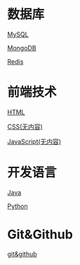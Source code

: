 # 数据库

[MySQL](database/mysql/)

[MongoDB](database/MongoDB/)

[Redis](/Redis/)

# 前端技术

[HTML](前端/HTML/)

[CSS(无内容)]()

[JavaScript(无内容)]()

# 开发语言

[Java](java/)

[Python](python/)

# Git&Github

[git&github](git&github/)

